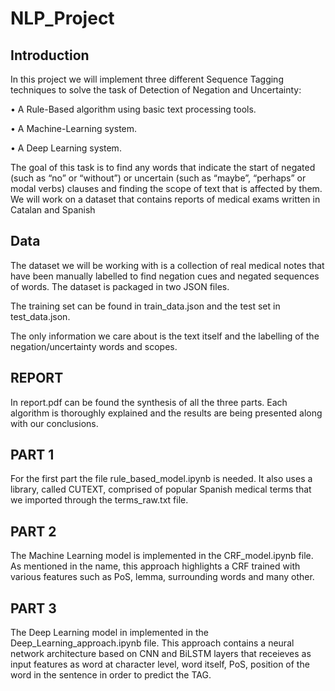 # NLP_Project

## Introduction

In this project we will implement three different Sequence Tagging techniques
to solve the task of Detection of Negation and Uncertainty:

• A Rule-Based algorithm using basic text processing tools.

• A Machine-Learning system.

• A Deep Learning system.

The goal of this task is to find any words that indicate the start of negated (such
as “no” or “without”) or uncertain (such as “maybe”, “perhaps” or modal verbs)
clauses and finding the scope of text that is affected by them. We will work
on a dataset that contains reports of medical exams written in Catalan and
Spanish

## Data

The dataset we will be working with is a collection of real medical notes that
have been manually labelled to find negation cues and negated sequences of
words. 
The dataset is packaged in two JSON files.

The training set can be found in train_data.json and the test set in test_data.json.

The only information we care about is the text itself and
the labelling of the negation/uncertainty words and scopes. 


## REPORT

In report.pdf can be found the synthesis of all the three parts. Each algorithm is thoroughly explained and the results are being presented along with our conclusions.

## PART 1

For the first part the file rule_based_model.ipynb is needed. It also uses a library, called CUTEXT, comprised of popular Spanish medical terms that we imported through the terms_raw.txt file.

## PART 2

The Machine Learning model is implemented in the CRF_model.ipynb file. As mentioned in the name, this approach highlights a CRF trained with various features such as PoS, lemma, surrounding words and many other.

## PART 3

The Deep Learning model in implemented in the Deep_Learning_approach.ipynb file. This approach contains a neural network architecture based on CNN and BiLSTM layers that receieves as input features as word at character level, word itself, PoS, position of the word in the sentence in order to predict the TAG.   


